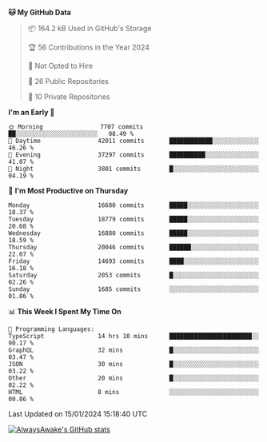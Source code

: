 <!--START_SECTION:waka-->
**🐱 My GitHub Data** 

> 📦 164.2 kB Used in GitHub's Storage 
 > 
> 🏆 56 Contributions in the Year 2024
 > 
> 🚫 Not Opted to Hire
 > 
> 📜 26 Public Repositories 
 > 
> 🔑 10 Private Repositories 
 > 
**I'm an Early 🐤** 

```text
🌞 Morning                7707 commits        ██░░░░░░░░░░░░░░░░░░░░░░░   08.49 % 
🌆 Daytime                42011 commits       ████████████░░░░░░░░░░░░░   46.26 % 
🌃 Evening                37297 commits       ██████████░░░░░░░░░░░░░░░   41.07 % 
🌙 Night                  3801 commits        █░░░░░░░░░░░░░░░░░░░░░░░░   04.19 % 
```
📅 **I'm Most Productive on Thursday** 

```text
Monday                   16680 commits       █████░░░░░░░░░░░░░░░░░░░░   18.37 % 
Tuesday                  18779 commits       █████░░░░░░░░░░░░░░░░░░░░   20.68 % 
Wednesday                16880 commits       █████░░░░░░░░░░░░░░░░░░░░   18.59 % 
Thursday                 20046 commits       ██████░░░░░░░░░░░░░░░░░░░   22.07 % 
Friday                   14693 commits       ████░░░░░░░░░░░░░░░░░░░░░   16.18 % 
Saturday                 2053 commits        █░░░░░░░░░░░░░░░░░░░░░░░░   02.26 % 
Sunday                   1685 commits        ░░░░░░░░░░░░░░░░░░░░░░░░░   01.86 % 
```


📊 **This Week I Spent My Time On** 

```text
💬 Programming Languages: 
TypeScript               14 hrs 10 mins      ███████████████████████░░   90.17 % 
GraphQL                  32 mins             █░░░░░░░░░░░░░░░░░░░░░░░░   03.47 % 
JSON                     30 mins             █░░░░░░░░░░░░░░░░░░░░░░░░   03.22 % 
Other                    20 mins             █░░░░░░░░░░░░░░░░░░░░░░░░   02.22 % 
HTML                     8 mins              ░░░░░░░░░░░░░░░░░░░░░░░░░   00.86 % 
```


 Last Updated on 15/01/2024 15:18:40 UTC
<!--END_SECTION:waka-->

[![AlwaysAwake's GitHub stats](https://github-readme-stats.vercel.app/api?username=AlwaysAwake&show_icons=true&theme=github_dark&count_private=true)](https://github.com/AlwaysAwake/AlwaysAwake)
